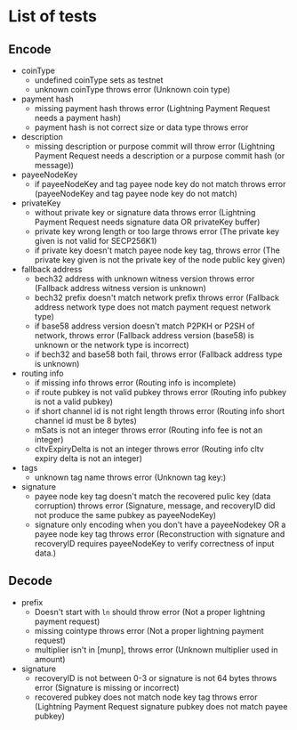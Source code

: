 # List of tests

## Encode

* coinType
  * undefined coinType sets as testnet
  * unknown coinType throws error (Unknown coin type)
* payment hash
  * missing payment hash throws error (Lightning Payment Request needs a payment hash)
  * payment hash is not correct size or data type throws error
* description
  * missing description or purpose commit will throw error (Lightning Payment Request needs a description or a purpose commit hash (or message))
* payeeNodeKey
  * if payeeNodeKey and tag payee node key do not match throws error (payeeNodeKey and tag payee node key do not match)
* privateKey
  * without private key or signature data throws error (Lightning Payment Request needs signature data OR privateKey buffer)
  * private key wrong length or too large throws error (The private key given is not valid for SECP256K1)
  * if private key doesn't match payee node key tag, throws error (The private key given is not the private key of the node public key given)
* fallback address
  * bech32 address with unknown witness version throws error (Fallback address witness version is unknown)
  * bech32 prefix doesn't match network prefix throws error (Fallback address network type does not match payment request network type)
  * if base58 address version doesn't match P2PKH or P2SH of network, throws error (Fallback address version (base58) is unknown or the network type is incorrect)
  * if bech32 and base58 both fail, throws error (Fallback address type is unknown)
* routing info
  * if missing info throws error (Routing info is incomplete)
  * if route pubkey is not valid pubkey throws error (Routing info pubkey is not a valid pubkey)
  * if short channel id is not right length throws error (Routing info short channel id must be 8 bytes)
  * mSats is not an integer throws error (Routing info fee is not an integer)
  * cltvExpiryDelta is not an integer throws error (Routing info cltv expiry delta is not an integer)
* tags
  * unknown tag name throws error (Unknown tag key:)
* signature
  * payee node key tag doesn't match the recovered pulic key (data corruption) throws error (Signature, message, and recoveryID did not produce the same pubkey as payeeNodeKey)
  * signature only encoding when you don't have a payeeNodekey OR a payee node key tag throws error (Reconstruction with signature and recoveryID requires payeeNodeKey to verify correctness of input data.)

## Decode

* prefix
  * Doesn't start with `ln` should throw error (Not a proper lightning payment request)
  * missing cointype throws error (Not a proper lightning payment request)
  * multiplier isn't in [munp], throws error (Unknown multiplier used in amount)
* signature
  * recoveryID is not between 0-3 or signature is not 64 bytes throws error (Signature is missing or incorrect)
  * recovered pubkey does not match node key tag throws error (Lightning Payment Request signature pubkey does not match payee pubkey)
